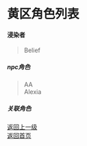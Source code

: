 # 黄区角色列表
#### 浸染者 
> Belief  
  
##### npc角色 
> AA  
> Alexia  
  
  
  
##### 关联角色 
  
  
[返回上一级](https://drrlw.github.io/%E8%A7%92%E8%89%B2)  
[返回首页](https://drrlw.github.io/)  
